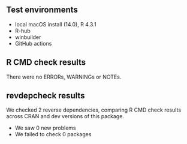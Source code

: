 ## Test environments
* local macOS install (14.0), R 4.3.1
* R-hub
* winbuilder
* GitHub actions

## R CMD check results

There were no ERRORs, WARNINGs or NOTEs.

## revdepcheck results

We checked 2 reverse dependencies, comparing R CMD check results across CRAN and dev versions of this package.

 * We saw 0 new problems
 * We failed to check 0 packages
